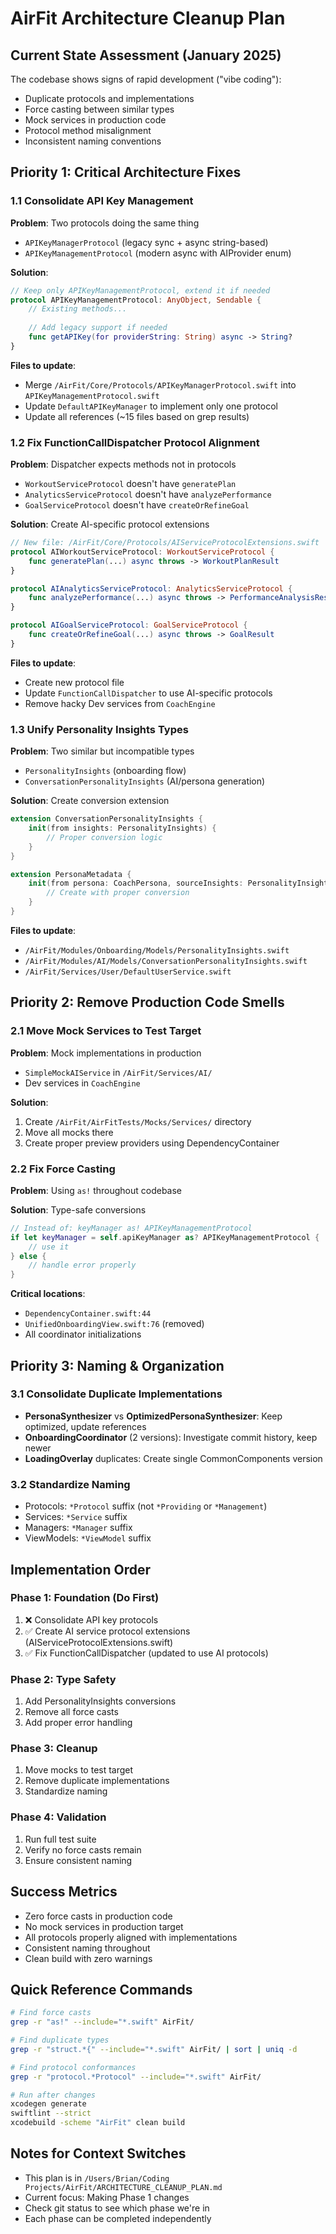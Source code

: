 # AirFit Architecture Cleanup Plan

## Current State Assessment (January 2025)
The codebase shows signs of rapid development ("vibe coding"):
- Duplicate protocols and implementations
- Force casting between similar types
- Mock services in production code
- Protocol method misalignment
- Inconsistent naming conventions

## Priority 1: Critical Architecture Fixes

### 1.1 Consolidate API Key Management
**Problem**: Two protocols doing the same thing
- `APIKeyManagerProtocol` (legacy sync + async string-based)
- `APIKeyManagementProtocol` (modern async with AIProvider enum)

**Solution**:
```swift
// Keep only APIKeyManagementProtocol, extend it if needed
protocol APIKeyManagementProtocol: AnyObject, Sendable {
    // Existing methods...
    
    // Add legacy support if needed
    func getAPIKey(for providerString: String) async -> String?
}
```

**Files to update**:
- Merge `/AirFit/Core/Protocols/APIKeyManagerProtocol.swift` into `APIKeyManagementProtocol.swift`
- Update `DefaultAPIKeyManager` to implement only one protocol
- Update all references (~15 files based on grep results)

### 1.2 Fix FunctionCallDispatcher Protocol Alignment
**Problem**: Dispatcher expects methods not in protocols
- `WorkoutServiceProtocol` doesn't have `generatePlan`
- `AnalyticsServiceProtocol` doesn't have `analyzePerformance`
- `GoalServiceProtocol` doesn't have `createOrRefineGoal`

**Solution**: Create AI-specific protocol extensions
```swift
// New file: /AirFit/Core/Protocols/AIServiceProtocolExtensions.swift
protocol AIWorkoutServiceProtocol: WorkoutServiceProtocol {
    func generatePlan(...) async throws -> WorkoutPlanResult
}

protocol AIAnalyticsServiceProtocol: AnalyticsServiceProtocol {
    func analyzePerformance(...) async throws -> PerformanceAnalysisResult
}

protocol AIGoalServiceProtocol: GoalServiceProtocol {
    func createOrRefineGoal(...) async throws -> GoalResult
}
```

**Files to update**:
- Create new protocol file
- Update `FunctionCallDispatcher` to use AI-specific protocols
- Remove hacky Dev services from `CoachEngine`

### 1.3 Unify Personality Insights Types
**Problem**: Two similar but incompatible types
- `PersonalityInsights` (onboarding flow)
- `ConversationPersonalityInsights` (AI/persona generation)

**Solution**: Create conversion extension
```swift
extension ConversationPersonalityInsights {
    init(from insights: PersonalityInsights) {
        // Proper conversion logic
    }
}

extension PersonaMetadata {
    init(from persona: CoachPersona, sourceInsights: PersonalityInsights) {
        // Create with proper conversion
    }
}
```

**Files to update**:
- `/AirFit/Modules/Onboarding/Models/PersonalityInsights.swift`
- `/AirFit/Modules/AI/Models/ConversationPersonalityInsights.swift`
- `/AirFit/Services/User/DefaultUserService.swift`

## Priority 2: Remove Production Code Smells

### 2.1 Move Mock Services to Test Target
**Problem**: Mock implementations in production
- `SimpleMockAIService` in `/AirFit/Services/AI/`
- Dev services in `CoachEngine`

**Solution**:
1. Create `/AirFit/AirFitTests/Mocks/Services/` directory
2. Move all mocks there
3. Create proper preview providers using DependencyContainer

### 2.2 Fix Force Casting
**Problem**: Using `as!` throughout codebase

**Solution**: Type-safe conversions
```swift
// Instead of: keyManager as! APIKeyManagementProtocol
if let keyManager = self.apiKeyManager as? APIKeyManagementProtocol {
    // use it
} else {
    // handle error properly
}
```

**Critical locations**:
- `DependencyContainer.swift:44`
- `UnifiedOnboardingView.swift:76` (removed)
- All coordinator initializations

## Priority 3: Naming & Organization

### 3.1 Consolidate Duplicate Implementations
- **PersonaSynthesizer** vs **OptimizedPersonaSynthesizer**: Keep optimized, update references
- **OnboardingCoordinator** (2 versions): Investigate commit history, keep newer
- **LoadingOverlay** duplicates: Create single CommonComponents version

### 3.2 Standardize Naming
- Protocols: `*Protocol` suffix (not `*Providing` or `*Management`)
- Services: `*Service` suffix
- Managers: `*Manager` suffix
- ViewModels: `*ViewModel` suffix

## Implementation Order

### Phase 1: Foundation (Do First)
1. ❌ Consolidate API key protocols
2. ✅ Create AI service protocol extensions (AIServiceProtocolExtensions.swift)
3. ✅ Fix FunctionCallDispatcher (updated to use AI protocols)

### Phase 2: Type Safety
1. Add PersonalityInsights conversions
2. Remove all force casts
3. Add proper error handling

### Phase 3: Cleanup
1. Move mocks to test target
2. Remove duplicate implementations
3. Standardize naming

### Phase 4: Validation
1. Run full test suite
2. Verify no force casts remain
3. Ensure consistent naming

## Success Metrics
- Zero force casts in production code
- No mock services in production target
- All protocols properly aligned with implementations
- Consistent naming throughout
- Clean build with zero warnings

## Quick Reference Commands
```bash
# Find force casts
grep -r "as!" --include="*.swift" AirFit/

# Find duplicate types
grep -r "struct.*{" --include="*.swift" AirFit/ | sort | uniq -d

# Find protocol conformances
grep -r "protocol.*Protocol" --include="*.swift" AirFit/

# Run after changes
xcodegen generate
swiftlint --strict
xcodebuild -scheme "AirFit" clean build
```

## Notes for Context Switches
- This plan is in `/Users/Brian/Coding Projects/AirFit/ARCHITECTURE_CLEANUP_PLAN.md`
- Current focus: Making Phase 1 changes
- Check git status to see which phase we're in
- Each phase can be completed independently